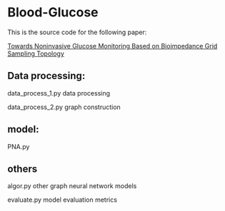 # Blood-Glucose

This is the source code for the following paper:

[Towards Noninvasive Glucose Monitoring Based on Bioimpedance Grid Sampling Topology](https://ieeexplore.ieee.org/document/10500475)

## Data processing:
data_process_1.py   data processing

data_process_2.py   graph construction

## model:
PNA.py

## others
algor.py   other graph neural network models

evaluate.py  model evaluation metrics
